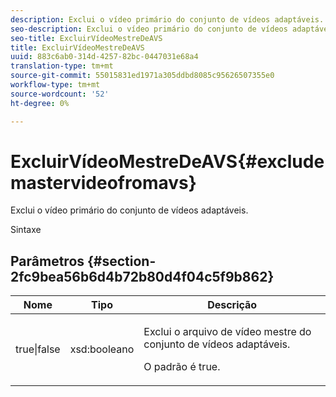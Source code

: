 ```yaml
---
description: Exclui o vídeo primário do conjunto de vídeos adaptáveis.
seo-description: Exclui o vídeo primário do conjunto de vídeos adaptáveis.
seo-title: ExcluirVídeoMestreDeAVS
title: ExcluirVídeoMestreDeAVS
uuid: 883c6ab0-314d-4257-82bc-0447031e68a4
translation-type: tm+mt
source-git-commit: 55015831ed1971a305ddbd8085c95626507355e0
workflow-type: tm+mt
source-wordcount: '52'
ht-degree: 0%

---
```



# ExcluirVídeoMestreDeAVS{#excludemastervideofromavs}

Exclui o vídeo primário do conjunto de vídeos adaptáveis.

Sintaxe

## Parâmetros {#section-2fc9bea56b6d4b72b80d4f04c5f9b862}

<table id="table_04100BB8ABD84EF68B0A7CE3AD946414"> 
 <thead> 
  <tr> 
   <th colname="col1" class="entry"> Nome </th> 
   <th colname="col2" class="entry"> Tipo </th> 
   <th colname="col3" class="entry"> Descrição </th> 
  </tr> 
 </thead>
 <tbody> 
  <tr> 
   <td colname="col1"> <span class="codeph"> true|false</span> </td> 
   <td colname="col2"> <span class="codeph"> xsd:booleano</span> </td> 
   <td colname="col3"> <p>Exclui o arquivo de vídeo mestre do conjunto de vídeos adaptáveis. </p> <p>O padrão é true. </p> </td> 
  </tr> 
 </tbody> 
</table>

